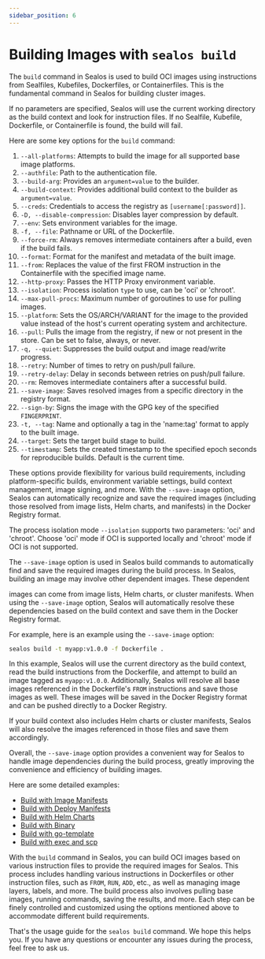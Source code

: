 ```yaml
---
sidebar_position: 6
---
```


# Building Images with `sealos build`

The `build` command in Sealos is used to build OCI images using instructions from Sealfiles, Kubefiles, Dockerfiles, or Containerfiles. This is the fundamental command in Sealos for building cluster images.

If no parameters are specified, Sealos will use the current working directory as the build context and look for instruction files. If no Sealfile, Kubefile, Dockerfile, or Containerfile is found, the build will fail.

Here are some key options for the `build` command:

1. `--all-platforms`: Attempts to build the image for all supported base image platforms.
2. `--authfile`: Path to the authentication file.
3. `--build-arg`: Provides an `argument=value` to the builder.
4. `--build-context`: Provides additional build context to the builder as `argument=value`.
5. `--creds`: Credentials to access the registry as `[username[:password]]`.
6. `-D, --disable-compression`: Disables layer compression by default.
7. `--env`: Sets environment variables for the image.
8. `-f, --file`: Pathname or URL of the Dockerfile.
9. `--force-rm`: Always removes intermediate containers after a build, even if the build fails.
10. `--format`: Format for the manifest and metadata of the built image.
11. `--from`: Replaces the value of the first FROM instruction in the Containerfile with the specified image name.
12. `--http-proxy`: Passes the HTTP Proxy environment variable.
13. `--isolation`: Process isolation `type` to use, can be 'oci' or 'chroot'.
14. `--max-pull-procs`: Maximum number of goroutines to use for pulling images.
15. `--platform`: Sets the OS/ARCH/VARIANT for the image to the provided value instead of the host's current operating system and architecture.
16. `--pull`: Pulls the image from the registry, if new or not present in the store. Can be set to false, always, or never.
17. `-q, --quiet`: Suppresses the build output and image read/write progress.
18. `--retry`: Number of times to retry on push/pull failure.
19. `--retry-delay`: Delay in seconds between retries on push/pull failure.
20. `--rm`: Removes intermediate containers after a successful build.
21. `--save-image`: Saves resolved images from a specific directory in the registry format.
22. `--sign-by`: Signs the image with the GPG key of the specified `FINGERPRINT`.
23. `-t, --tag`: Name and optionally a tag in the 'name:tag' format to apply to the built image.
24. `--target`: Sets the target build stage to build.
25. `--timestamp`: Sets the created timestamp to the specified epoch seconds for reproducible builds. Default is the current time.

These options provide flexibility for various build requirements, including platform-specific builds, environment variable settings, build context management, image signing, and more. With the `--save-image` option, Sealos can automatically recognize and save the required images (including those resolved from image lists, Helm charts, and manifests) in the Docker Registry format.

The process isolation mode `--isolation` supports two parameters: 'oci' and 'chroot'. Choose 'oci' mode if OCI is supported locally and 'chroot' mode if OCI is not supported.

The `--save-image` option is used in Sealos build commands to automatically find and save the required images during the build process. In Sealos, building an image may involve other dependent images. These dependent

images can come from image lists, Helm charts, or cluster manifests. When using the `--save-image` option, Sealos will automatically resolve these dependencies based on the build context and save them in the Docker Registry format.

For example, here is an example using the `--save-image` option:

```bash
sealos build -t myapp:v1.0.0 -f Dockerfile .
```

In this example, Sealos will use the current directory as the build context, read the build instructions from the Dockerfile, and attempt to build an image tagged as `myapp:v1.0.0`. Additionally, Sealos will resolve all base images referenced in the Dockerfile's `FROM` instructions and save those images as well. These images will be saved in the Docker Registry format and can be pushed directly to a Docker Registry.

If your build context also includes Helm charts or cluster manifests, Sealos will also resolve the images referenced in those files and save them accordingly.

Overall, the `--save-image` option provides a convenient way for Sealos to handle image dependencies during the build process, greatly improving the convenience and efficiency of building images.

Here are some detailed examples:

- [Build with Image Manifests](/self-hosting/lifecycle-management/operations/build-image/build-image-image_list.md)
- [Build with Deploy Manifests](/self-hosting/lifecycle-management/operations/build-image/build-image-manifests.md)
- [Build with Helm Charts](/self-hosting/lifecycle-management/operations/build-image/build-image-helm_charts.md)
- [Build with Binary](/self-hosting/lifecycle-management/operations/build-image/build-image-binary.md)
- [Build with go-template](/self-hosting/lifecycle-management/operations/build-image/build-image-go_template.md)
- [Build with exec and scp](/self-hosting/lifecycle-management/operations/build-image/build-image-scp_exec.md)

With the `build` command in Sealos, you can build OCI images based on various instruction files to provide the required images for Sealos. This process includes handling various instructions in Dockerfiles or other instruction files, such as `FROM`, `RUN`, `ADD`, etc., as well as managing image layers, labels, and more. The build process also involves pulling base images, running commands, saving the results, and more. Each step can be finely controlled and customized using the options mentioned above to accommodate different build requirements.

That's the usage guide for the `sealos build` command. We hope this helps you. If you have any questions or encounter any issues during the process, feel free to ask us.
